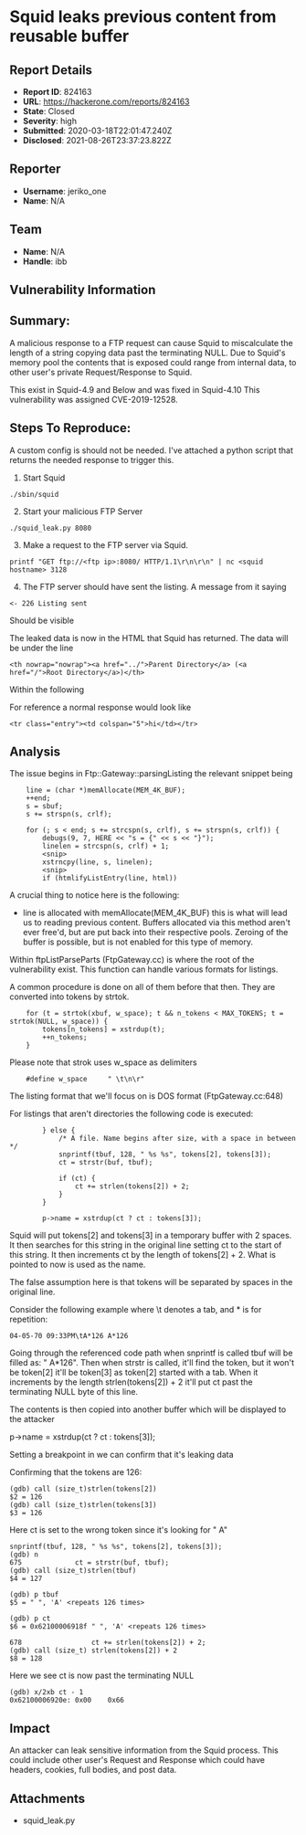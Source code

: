 # Squid leaks previous content from reusable buffer

## Report Details
- **Report ID**: 824163
- **URL**: https://hackerone.com/reports/824163
- **State**: Closed
- **Severity**: high
- **Submitted**: 2020-03-18T22:01:47.240Z
- **Disclosed**: 2021-08-26T23:37:23.822Z

## Reporter
- **Username**: jeriko_one
- **Name**: N/A

## Team
- **Name**: N/A
- **Handle**: ibb

## Vulnerability Information
## Summary:
A malicious response to a FTP request can cause Squid to miscalculate the length of a string copying data past the terminating NULL. Due to Squid's memory pool the contents that is exposed could range from internal data, to other user's private Request/Response to Squid. 

This exist in Squid-4.9 and Below and was fixed in Squid-4.10
This vulnerability was assigned CVE-2019-12528.

## Steps To Reproduce:
A custom config is should not be needed. 
I've attached a python script that returns the needed response to trigger this.

1) Start Squid 
```
./sbin/squid
```

2) Start your malicious FTP Server
```
./squid_leak.py 8080
```

3) Make a request to the FTP server via Squid.
```
printf "GET ftp://<ftp ip>:8080/ HTTP/1.1\r\n\r\n" | nc <squid hostname> 3128
```

4) The FTP server should have sent the listing. A message from it saying
```
<- 226 Listing sent
```
Should be visible

The leaked data is now in the HTML that Squid has returned. The data will be under the line 

```<th nowrap="nowrap"><a href="../">Parent Directory</a> (<a href="/">Root Directory</a>)</th>```

Within the following <tr>

For reference a normal response would look like 

```
<tr class="entry"><td colspan="5">hi</td></tr>
```

## Analysis
The issue begins in Ftp::Gateway::parsingListing the relevant snippet being

```
    line = (char *)memAllocate(MEM_4K_BUF);
    ++end;
    s = sbuf;
    s += strspn(s, crlf);

    for (; s < end; s += strcspn(s, crlf), s += strspn(s, crlf)) {
        debugs(9, 7, HERE << "s = {" << s << "}");
        linelen = strcspn(s, crlf) + 1;
		<snip>
        xstrncpy(line, s, linelen);
		<snip>
		if (htmlifyListEntry(line, html)) 
```

A crucial thing to notice here is the following: 
- line is allocated with memAllocate(MEM_4K_BUF) this is what will lead us to reading previous content. Buffers allocated via this method aren't ever free'd, but are put back into their respective pools. Zeroing of the buffer is possible, but is not enabled for this type of memory.

Within ftpListParseParts (FtpGateway.cc) is where the root of the vulnerability exist. 
This function can handle various formats for listings. 

A common procedure is done on all of them before that then. They are converted
into tokens by strtok.
```
    for (t = strtok(xbuf, w_space); t && n_tokens < MAX_TOKENS; t = strtok(NULL, w_space)) {
        tokens[n_tokens] = xstrdup(t);
        ++n_tokens;
    }
```
Please note that strok uses w_space as delimiters 
```
	#define w_space     " \t\n\r"
```
The listing format that we'll focus on is DOS format (FtpGateway.cc:648)

For listings that aren't directories the following code is executed:
```
        } else {
            /* A file. Name begins after size, with a space in between */
            snprintf(tbuf, 128, " %s %s", tokens[2], tokens[3]);
            ct = strstr(buf, tbuf);

            if (ct) {
                ct += strlen(tokens[2]) + 2;
            }
        }

        p->name = xstrdup(ct ? ct : tokens[3]);
```

Squid will put tokens[2] and tokens[3] in a temporary buffer with 2 spaces. It
then searches for this string in the original line setting ct to the start of
this string. It then increments ct by the length of tokens[2] + 2. What is
pointed to now is used as the name. 

The false assumption here is that tokens will be separated by spaces in the
original line.

Consider the following example where \t denotes a tab, and * is for repetition:

```
04-05-70 09:33PM\tA*126 A*126
```

Going through the referenced code path when snprintf is called tbuf will be
filled as: " A*126". Then when strstr is called, it'll find the token, but it
won't be token[2] it'll be token[3] as token[2] started with a tab. When it
increments by the length strlen(tokens[2]) + 2 it'll put ct past the
terminating NULL byte of this line.

The contents is then copied into another buffer which will be displayed to the attacker

 p->name = xstrdup(ct ? ct : tokens[3]);

Setting a breakpoint in we can confirm that it's leaking data

Confirming that the tokens are 126:
```
(gdb) call (size_t)strlen(tokens[2])
$2 = 126
(gdb) call (size_t)strlen(tokens[3])
$3 = 126
```
Here ct is set to the wrong token since it's looking for " A"
```
snprintf(tbuf, 128, " %s %s", tokens[2], tokens[3]);
(gdb) n
675	            ct = strstr(buf, tbuf);
(gdb) call (size_t)strlen(tbuf)
$4 = 127

(gdb) p tbuf
$5 = " ", 'A' <repeats 126 times>

(gdb) p ct
$6 = 0x62100006918f " ", 'A' <repeats 126 times>

678	                ct += strlen(tokens[2]) + 2;
(gdb) call (size_t) strlen(tokens[2]) + 2
$8 = 128
```
Here we see ct is now past the terminating NULL
```
(gdb) x/2xb ct - 1
0x62100006920e:	0x00	0x66
```

## Impact

An attacker can leak sensitive information from the Squid process. This could include other user's Request and Response which could have headers, cookies, full bodies, and post data.

## Attachments
- squid_leak.py
